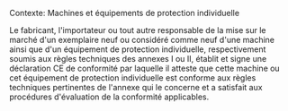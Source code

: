 Contexte: Machines et équipements de protection individuelle

Le fabricant, l'importateur ou tout autre responsable de la mise sur le marché d'un exemplaire neuf ou considéré comme neuf d'une machine ainsi que d'un équipement de protection individuelle, respectivement soumis aux règles techniques des annexes I ou II, établit et signe une déclaration CE de conformité par laquelle il atteste que cette machine ou cet équipement de protection individuelle est conforme aux règles techniques pertinentes de l'annexe qui le concerne et a satisfait aux procédures d'évaluation de la conformité applicables.
